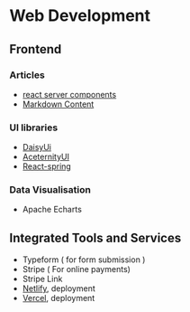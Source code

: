 # Web Development 

## Frontend

### Articles

- [react server components](https://www.joshwcomeau.com/react/server-components/)
- [Markdown Content](https://claritydev.net/blog/nextjs-blog-remark-interactive-table-of-contents)

### UI libraries

- [DaisyUi](https://daisyui.com/)
- [AceternityUI](https://ui.aceternity.com/component)
- [React-spring](https://react-spring.dev/)

### Data Visualisation 

- Apache Echarts

## Integrated Tools and Services 

- Typeform ( for form submission )
- Stripe ( For online payments) 
- Stripe Link
- [Netlify](https://www.netlify.com/), deployment
- [Vercel](https://vercel.com/), deployment 

